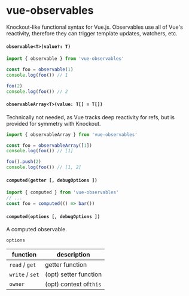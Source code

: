 # vue-observables

Knockout-like functional syntax for Vue.js. Observables use all of Vue's reactivity, therefore they can trigger template updates, watchers, etc.

#### `observable<T>(value?: T)`

```ts
import { observable } from 'vue-observables'

const foo = observable(1)
console.log(foo()) // 1

foo(2)
console.log(foo()) // 2
```

#### `observableArray<T>(value: T[] = T[])`

Technically not needed, as Vue tracks deep reactivity for refs, but is provided for symmetry with Knockout.

```ts
import { observableArray } from 'vue-observables'

const foo = observableArray([1])
console.log(foo()) // [1]

foo().push(2)
console.log(foo()) // [1, 2]
```

#### `computed(getter [, debugOptions ])`

```ts
import { computed } from 'vue-observables'
// ...
const foo = computed(() => bar())
```

#### `computed(options [, debugOptions ])`

A computed observable.

`options`


| function        | description            |
| ----------------- | ------------------------ |
| `read` / `get`  | getter function        |
| `write` / `set` | (opt) setter function  |
| `owner`         | (opt) context of`this` |
